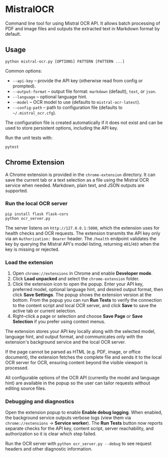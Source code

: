 # MistralOCR

Command line tool for using Mistral OCR API. It allows batch processing of PDF
and image files and outputs the extracted text in Markdown format by default.

## Usage

```
python mistral-ocr.py [OPTIONS] PATTERN [PATTERN ...]
```

Common options:

- `--api-key` – provide the API key (otherwise read from config or prompted).
- `--output-format` – output file format: `markdown` (default), `text`, or `json`.
- `--language` – optional language hint.
- `--model` – OCR model to use (defaults to `mistral-ocr-latest`).
- `--config-path` – path to configuration file (defaults to `~/.mistral_ocr.cfg`).

The configuration file is created automatically if it does not exist and can be
used to store persistent options, including the API key.

Run the unit tests with:

```
pytest
```

## Chrome Extension

A Chrome extension is provided in the `chrome-extension` directory. It can
save the current tab or a text selection as a file using the Mistral
OCR service when needed. Markdown, plain text, and JSON outputs are supported.

### Run the local OCR server

```
pip install flask flask-cors
python ocr_server.py
```

The server listens on `http://127.0.0.1:5000`, which the extension uses for
health checks and OCR requests. The extension transmits the API key only via an
`Authorization: Bearer` header. The `/health` endpoint validates the key by
querying the Mistral API's model listing, returning `401`/`403` when the key is
missing or rejected.

### Load the extension

1. Open `chrome://extensions` in Chrome and enable **Developer mode**.
2. Click **Load unpacked** and select the `chrome-extension` folder.
3. Click the extension icon to open the popup. Enter your API key, preferred
   model, optional language hint, and desired output format, then click
   **Save Settings**. The popup shows the extension version at the bottom.
   From the popup you can run **Run Tests** to verify the connection to the
   content script and local OCR server, and click **Save** to save the active
   tab or current selection.
4. Right–click a page or selection and choose **Save Page** or
   **Save Selection** if you prefer using context menus.

The extension stores your API key locally along with the selected model,
language hint, and output format, and communicates only with the extension's
background service and the local OCR server.

If the page cannot be parsed as HTML (e.g. PDF, image, or office document), the
extension fetches the complete file and sends it to the local OCR server for
OCR, ensuring content beyond the visible viewport is processed.

All configurable options of the OCR API (currently the model and language hint)
are available in the popup so the user can tailor requests without editing
source files.

### Debugging and diagnostics

Open the extension popup to enable **Enable debug logging**. When enabled, the
background service outputs verbose logs (view them via `chrome://extensions`
→ **Service worker**). The **Run Tests** button now reports separate checks for
the API key, content script, server reachability, and authorization so it is
clear which step failed.

Run the OCR server with `python ocr_server.py --debug` to see request headers
and other diagnostic information.
